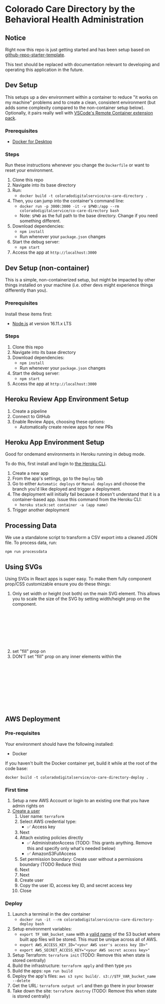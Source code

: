 # Colorado Care Directory by the Behavioral Health Administration

## Notice

Right now this repo is just getting started and has been setup based on [github-repo-starter-template](https://github.com/jeffmaher/github-repo-starter-template).

This text should be replaced with documentation relevant to developing and operating this application in the future.

## Dev Setup

This setups up a dev environment within a container to reduce "it works on my machine" problems and to create a clean, consistent environment (but adds some complexity compared to the non-container setup below). Optionally, it pairs really well with [VSCode's Remote Container extension pack](https://marketplace.visualstudio.com/items?itemName=ms-vscode-remote.vscode-remote-extensionpack).

### Prerequisites

- [Docker for Desktop](https://www.docker.com/products/docker-desktop/)

### Steps

Run these instructions whenever you change the `Dockerfile` or want to reset your environment.

1. Clone this repo
1. Navigate into its base directory
1. Run:
   - `docker build -t coloradodigitalservice/co-care-directory .`
1. Then, you can jump into the container's command line:
   - `docker run -p 3000:3000 -it -v $PWD:/app --rm coloradodigitalservice/co-care-directory bash`
   - Note: `$PWD` as the full path to the base directory. Change if you need something different.
1. Download dependencies:
   - `npm install`
   - Run whenever your `package.json` changes
1. Start the debug server:
   - `npm start`
1. Access the app at `http://localhost:3000`

## Dev Setup (non-container)

This is a simple, non-containerized setup, but might be impacted by other things installed on your machine (i.e. other devs might experience things differently than you).

### Prerequisites

Install these items first:

- [Node.js](https://nodejs.org/en/download/) at version 16.11.x LTS

### Steps

1. Clone this repo
1. Navigate into its base directory
1. Download dependencies:
   - `npm install`
   - Run whenever your `package.json` changes
1. Start the debug server:
   - `npm start`
1. Access the app at `http://localhost:3000`

## Heroku Review App Environment Setup

1. Create a pipeline
1. Connect to GitHub
1. Enable Review Apps, choosing these options:
   - Automatically create review apps for new PRs

## Heroku App Environment Setup

Good for ondemand environments in Heroku running in debug mode.

To do this, first install and login to [the Heroku CLI](https://devcenter.heroku.com/articles/heroku-cli).

1. Create a new app
1. From the app's settings, go to the `Deploy` tab
1. Go to either `Automatic deploys` or `Manual deploys` and choose the branch you'd like deployed and trigger a deployment.
1. The deployment will initially fail because it doesn't understand that it is a container-based app. Issue this command from the Heroku CLI:
   - `heroku stack:set container -a (app name)`
1. Trigger another deployment

## Processing Data

We use a standalone script to transform a CSV export into a cleaned JSON file. To process data, run:

```
npm run processdata
```

## Using SVGs 
Using SVGs in React apps is super easy. To make them fully component prop/CSS customizable ensure you do these things:
1. Only set width or height (not both) on the main SVG element. This allows you to scale the size of the SVG by setting width/height prop on the component.
1. set "fill" prop on <svg> element to be "currentColor". This allows you to color the SVG with CSS "color" property.
1. DON'T set "fill" prop on any inner elements within the <svg>. This will prohibit you from dynamically setting the color with CSS "color" property. 

## AWS Deployment

### Pre-requisites

Your environment should have the following installed:

- Docker

If you haven't built the Docker container yet, build it while at the root of the code base:

```
docker build -t coloradodigitalservice/co-care-directory-deploy .
```

### First time

1. Setup a new AWS Account or login to an existing one that you have admin rights on
1. [Create a user](https://us-east-1.console.aws.amazon.com/iamv2/home#/users)
   1. User name: `terraform`
   1. Select AWS credential type:
      - ✅ Access key
   1. Next
   1. Attach existing policies directly
      - ✅ AdministratorAccess (TODO: This grants anything. Remove this and specify only what's needed below)
      - ✅ AmazonS3FullAccess
   1. Set permission boundary: Create user without a permissions boundary (TODO Reduce this) 
   1. Next
   1. Next
   1. Create user
   1. Copy the user ID, access key ID, and secret access key
   1. Close

### Deploy


1. Launch a terminal in the dev container
   - `docker run -it --rm coloradodigitalservice/co-care-directory-deploy bash`
1. Setup environment variables:
   - `export TF_VAR_bucket_name` with a [valid name](https://docs.aws.amazon.com/AmazonS3/latest/userguide/bucketnamingrules.html) of the S3 bucket where built app files will be stored. This must be unique across all of AWS.
   - `export AWS_ACCESS_KEY_ID="<your AWS user's access key ID>"` 
   - `export AWS_SECRET_ACCESS_KEY="<your AWS secret access key>"` 
1. Setup Terraform: `terraform init` (TODO: Remove this when state is stored centrally)
1. Build the infrastructure:  `terraform apply` and then type `yes`
1. Build the apps: `npm run build`
1. Deploy the app's files: `aws s3 sync build/. s3://$TF_VAR_bucket_name --delete`
1. Get the URL: `terraform output url` and then go there in your browser
1. Take down the site: `terraform destroy` (TODO: Remove this when state is stored centrally)
